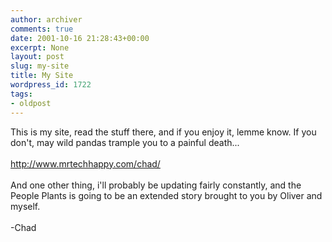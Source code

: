 ```yaml
---
author: archiver
comments: true
date: 2001-10-16 21:28:43+00:00
excerpt: None
layout: post
slug: my-site
title: My Site
wordpress_id: 1722
tags:
- oldpost
---
```


This is my site, read the stuff there, and if you enjoy it, lemme know.  If you don't, may wild pandas trample you to a painful death...<br /><br /><a href=http://www.mrtechhappy.com/chad/>http://www.mrtechhappy.com/chad/</a><br /><br />And one other thing, i'll probably be updating fairly constantly, and the People Plants is going to be an extended story brought to you by Oliver and myself.<br /><br />-Chad